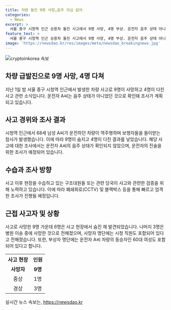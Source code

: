 ```yaml
---
title: 차량 돌진 9명 사망…음주 의심 없어
categories:
  - News
excerpt: >
  서울 중구 시청역 인근 승용차 돌진 사고에서 9명 사망, 4명 부상. 운전자 음주 상태 아니라 파악. 운전자 부상 상태이기에 진술 불가. 폐쇄회로(CC)TV·블랙박스 등 활용, 엄정 수사 예정. 사망자 중 6명은 현장에서, 나머지 3명은 병원 도중 사망. 부상자 중에는 A씨 차량 동승자 60대 여성도 포함. A씨는 의식 있으며 급발진 주장.
feature_text: >
  서울 중구 시청역 인근 승용차 돌진 사고에서 9명 사망, 4명 부상. 운전자 음주 상태 아니라 파악. 운전자 부상 상태이기에 진술 불가. 폐쇄회로(CC)TV·블랙박스 등 활용, 엄정 수사 예정. 사망자 중 6명은 현장에서, 나머지 3명은 병원 도중 사망. 부상자 중에는 A씨 차량 동승자 60대 여성도 포함. A씨는 의식 있으며 급발진 주장.
image: 'https://newsdao.kr/res/images/meta/newsdao_breakingnews.jpg'
---
```


<p><img src="https://newsdao.kr/res/images/meta/newsdao_breakingnews.jpg" alt="cryptoinkorea 속보" /></p>

<h2 data-ke-size="size26">차량 급발진으로 9명 사망, 4명 다쳐</h2>

<p data-ke-size="size16">지난 1일 밤 서울 중구 시청역 인근에서 발생한 차량 사고로 9명이 사망하고 4명이 다친 사고 관련 소식입니다. 운전자 A씨는 음주 상태가 아니었던 것으로 확인돼 조사가 계획되고 있습니다.</p>

<h2 data-ke-size="size24">사고 경위와 조사 결과</h2>

<p data-ke-size="size16">시청역 인근에서 68세 남성 A씨가 운전하던 차량이 역주행하며 보행자들을 들이받는 참사가 발생했습니다. 이에 따라 9명이 숨지고 4명이 다친 결과를 낳았습니다. 해당 사고에 대한 조사에서는 운전자 A씨의 음주 상태가 확인되지 않았으며, 운전자의 진술을 위한 조사가 예정되어 있습니다.</p>

<h2 data-ke-size="size24">수습과 조사 방향</h2>

<p data-ke-size="size16">사고 이후 현장을 수습하고 있는 구조대원들 또는 관련 당국이 사고와 관련한 검증을 위해 노력하고 있습니다. 이에 따라 폐쇄회로(CCTV) 및 블랙박스 등을 통해 빠르고 엄격한 조사가 진행될 예정입니다.</p>

<h2 data-ke-size="size24">근접 사고자 및 상황</h2>

<p data-ke-size="size16">사고로 사망한 9명 가운데 6명은 사고 현장에서 숨진 채 발견되었습니다. 나머지 3명은 병원 이송 중에 사망한 것으로 전해졌으며, 사망자 명단에는 시청 직원도 포함되어 있다고 전해졌습니다. 또한, 부상자 명단에는 운전자 A씨 차량의 동승자인 60대 여성도 포함되어 있다고 합니다.</p>

<table>
    <tr>
        <th>사고 현장</th>
        <th>인원</th>
    </tr>
    <tr>
        <td style="text-align: center; height: 17px;"><b>사망자</b></td>
        <td style="text-align: center; height: 17px;"><b>9명</b></td>
    </tr>
    <tr>
        <td style="text-align: center; height: 17px;">중상</td>
        <td style="text-align: center; height: 17px;">1명</td>
    </tr>
    <tr>
        <td style="text-align: center; height: 17px;">경상</td>
        <td style="text-align: center; height: 17px;">3명</td>
    </tr>
</table>
실시간 뉴스 속보는, <a href="https://newsdao.kr" rel="dofollow">https://newsdao.kr</a>



